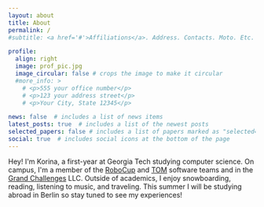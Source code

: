 ```yaml
---
layout: about
title: About
permalink: /
#subtitle: <a href='#'>Affiliations</a>. Address. Contacts. Moto. Etc.

profile:
  align: right
  image: prof_pic.jpg
  image_circular: false # crops the image to make it circular
  #more_info: >
    # <p>555 your office number</p>
    # <p>123 your address street</p>
    # <p>Your City, State 12345</p>

news: false  # includes a list of news items
latest_posts: true  # includes a list of the newest posts
selected_papers: false # includes a list of papers marked as "selected={true}"
social: true  # includes social icons at the bottom of the page
---
```


Hey! I'm Korina, a first-year at Georgia Tech studying computer science. On campus, I'm a member of the [RoboCup](https://robojackets.org/teams/robocup/) and [TOM](https://tomglobal.org/about) software teams and in the [Grand Challenges](https://grandchallenges.gatech.edu/) LLC. Outside of academics, I enjoy snowboarding, reading, listening to music, and traveling. This summer I will be studying abroad in Berlin so stay tuned to see my experiences!

